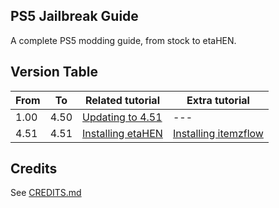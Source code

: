 <link rel="shortcut icon" type="image/x-icon" 
      href="{{ "images/favicon.ico"  | absolute_url }}">

## PS5 Jailbreak Guide

A complete PS5 modding guide, from stock to etaHEN.

## Version Table

| From | To | Related tutorial | Extra tutorial |
| ---- | -- | ---------------- | -------------- |
| 1.00 | 4.50 | [Updating to 4.51](docs/updating-to-4.51.md) | --- |
| 4.51 | 4.51 | [Installing etaHEN](docs/installing-etahen.md) | [Installing itemzflow](docs/installing-itemzflow.md) |

## Credits

See [CREDITS.md](CREDITS.md)
